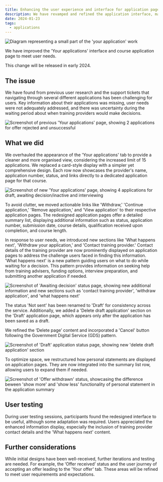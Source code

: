 ```yaml
---
title: Enhancing the user experience and interface for application pages
description: We have revamped and refined the application interface, making it more user-friendly and efficient
date: 2024-01-23
tags:
  - applications
---
```

![Diagram representing a small part of the 'your application' work](your-applications-heading.jpg)

We have improved the 'Your applications' interface and course application page to meet user needs.

This change will be released in early 2024.

## The issue

We have found from previous user research and the support tickets that navigating through several different applications has been challenging for users. Key information about their applications was missing, user needs were not adequately addressed, and there was uncertainty during the waiting period about when training providers would make decisions.

![Screenshot of previous 'Your applications' page, showing 2 applications for offer rejected and unsuccessful](old-application-view.jpg)

## What we did

We overhauled the appearance of the 'Your applications' tab to provide a cleaner and more organised view, considering the increased limit of 15 applications. We replaced a card-style display with a simpler yet comprehensive design. Each row now showcases the provider's name, application number, status, and links directly to a dedicated application page for that course.

![Screenshot of new 'Your applications' page, showing 4 applications for draft, awaiting decision/inactive and interviewing](new-application-view.jpg)

To avoid clutter, we moved actionable links like 'Withdraw,' 'Continue application,' 'Remove application,' and 'View application' to their respective application pages. The redesigned application pages offer a detailed summary list, displaying additional information such as status, application number, submission date, course details, qualification received upon completion, and course length.

In response to user needs, we introduced new sections like 'What happens next', 'Withdraw your application,' and 'Contact training provider.' Contact details of the training provider are now prominently displayed on application pages to address the challenge users faced in finding this information. 'What happens next' is a new pattern guiding users on what to do while waiting for a decision. This pattern provides information on seeking help from training advisers, funding options, interview preparation, and submitting another application if needed.

![Screenshot of 'Awaiting decision' status page, showing new additional information and new sections such as 'contact training provider', 'withdraw application', and 'what happens next'](awaiting-decision.jpg)

The status 'Not sent' has been renamed to 'Draft' for consistency across the service. Additionally, we added a 'Delete draft application' section on the 'Draft' application page, which appears only after the application has been saved as a draft.

We refined the ‘Delete page’ content and incorporated a 'Cancel' button following the Government Digital Service (GDS) pattern.

![Screenshot of 'Draft' application status page, showing new 'delete draft application' section](awaiting-decision.jpg)

To optimize space, we restructured how personal statements are displayed on application pages. They are now integrated into the summary list row, allowing users to expand them if needed.

![Screenshot of 'Offer withdrawn' status, showcasing the difference beween 'show more' and 'show less' functionality of personal statement in the application summary](personal-statement.jpg)

## User testing

During user testing sessions, participants found the redesigned interface to be useful, although some adaptation was required. Users appreciated the enhanced information display, especially the inclusion of training provider contact details and the 'What happens next' content.

## Further considerations

While initial designs have been well-received, further iterations and testing are needed. For example, the ‘Offer received’ status and the user journey of accepting an offer leading to the 'Your offer' tab. These areas will be refined to meet user requirements and expectations.
